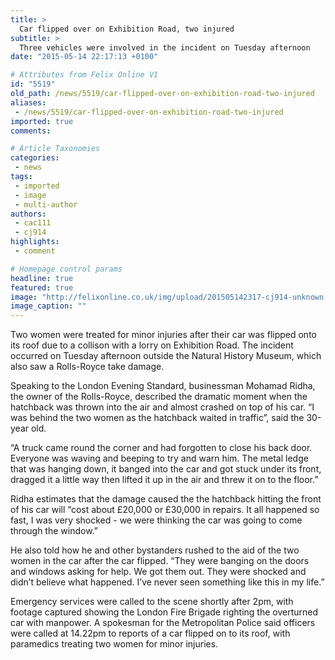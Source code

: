 ```yaml
---
title: >
  Car flipped over on Exhibition Road, two injured
subtitle: >
  Three vehicles were involved in the incident on Tuesday afternoon
date: "2015-05-14 22:17:13 +0100"

# Attributes from Felix Online V1
id: "5519"
old_path: /news/5519/car-flipped-over-on-exhibition-road-two-injured
aliases:
 - /news/5519/car-flipped-over-on-exhibition-road-two-injured
imported: true
comments:

# Article Taxonomies
categories:
 - news
tags:
 - imported
 - image
 - multi-author
authors:
 - cac111
 - cj914
highlights:
 - comment

# Homepage control params
headline: true
featured: true
image: "http://felixonline.co.uk/img/upload/201505142317-cj914-unknown.jpeg"
image_caption: ""
---
```


Two women were treated for minor injuries after their car was flipped onto its roof due to a collison with a lorry on Exhibition Road. The incident occurred on Tuesday afternoon outside the Natural History Museum, which also saw a Rolls-Royce take damage.

Speaking to the London Evening Standard, businessman Mohamad Ridha, the owner of the Rolls-Royce, described the dramatic moment when the hatchback was thrown into the air and almost crashed on top of his car. “I was behind the two women as the hatchback waited in traffic”, said the 30-year old.

“A truck came round the corner and had forgotten to close his back door. Everyone was waving and beeping to try and warn him. The metal ledge that was hanging down, it banged into the car and got stuck under its front, dragged it a little way then lifted it up in the air and threw it on to the floor.”

Ridha estimates that the damage caused the the hatchback hitting the front of his car will “cost about £20,000 or £30,000 in repairs. It all happened so fast, I was very shocked - we were thinking the car was going to come through the window.”

He also told how he and other bystanders rushed to the aid of the two women in the car after the car flipped. “They were banging on the doors and windows asking for help. We got them out. They were shocked and didn’t believe what happened. I’ve never seen something like this in my life.”

Emergency services were called to the scene shortly after 2pm, with footage captured showing the London Fire Brigade righting the overturned car with manpower. A spokesman for the Metropolitan Police said officers were called at 14.22pm to reports of a car flipped on to its roof, with paramedics treating two women for minor injuries.
